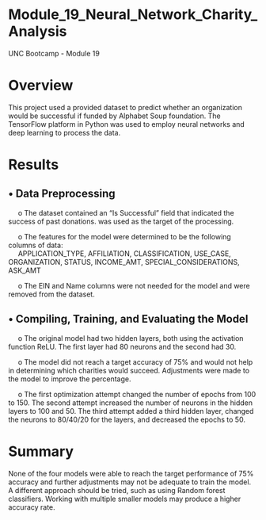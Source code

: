# Module_19_Neural_Network_Charity_Analysis
UNC Bootcamp - Module 19

# Overview
This project used a provided dataset to predict whether an organization would be successful if funded by Alphabet Soup foundation.  The TensorFlow platform in Python was used to employ neural networks and deep learning to process the data.

# Results
## •	Data Preprocessing<br>
&nbsp;&nbsp;&nbsp;&nbsp;&nbsp;o	The dataset contained an “Is Successful” field that indicated the success of past donations. was used as the target of the processing.

&nbsp;&nbsp;&nbsp;&nbsp;&nbsp;o	The features for the model were determined to be the following columns of data:  
&nbsp;&nbsp;&nbsp;&nbsp;&nbsp;APPLICATION_TYPE, AFFILIATION, CLASSIFICATION, USE_CASE, ORGANIZATION, STATUS, INCOME_AMT, SPECIAL_CONSIDERATIONS, ASK_AMT


&nbsp;&nbsp;&nbsp;&nbsp;&nbsp;o	The EIN and Name columns were not needed for the model and were removed from the dataset.

## •	Compiling, Training, and Evaluating the Model<br>
&nbsp;&nbsp;&nbsp;&nbsp;&nbsp;o	The original model had two hidden layers, both using the activation function ReLU.  The first layer had 80 neurons and the second had 30.

&nbsp;&nbsp;&nbsp;&nbsp;&nbsp;o	The model did not reach a target accuracy of 75% and would not help in determining which charities would succeed. Adjustments were made to the model to improve the percentage.


&nbsp;&nbsp;&nbsp;&nbsp;&nbsp;o	The first optimization attempt changed the number of epochs from 100 to 150.  The second attempt increased the number of neurons in the hidden layers to 100 and 50.  The third attempt added a third hidden layer, changed the neurons to 80/40/20 for the layers, and decreased the epochs to 50.


# Summary
None of the four models were able to reach the target performance of 75% accuracy and further adjustments may not be adequate to train the model.  A different approach should be tried, such as using Random forest classifiers.  Working with multiple smaller models may produce a higher accuracy rate.

